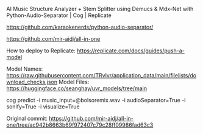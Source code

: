 AI Music Structure Analyzer + Stem Splitter using Demucs & Mdx-Net with Python-Audio-Separator | Cog | Replicate

https://github.com/karaokenerds/python-audio-separator/

https://github.com/mir-aidj/all-in-one

How to deploy to Replicate: https://replicate.com/docs/guides/push-a-model


Model Names:
https://raw.githubusercontent.com/TRvlvr/application_data/main/filelists/download_checks.json
Model Files: https://huggingface.co/seanghay/uvr_models/tree/main


cog predict -i music_input=@bolsoremix.wav -i audioSeparator=True -i sonify=True -i visualize=True

Original commit: https://github.com/mir-aidj/all-in-one/tree/ac942b8663b69f972407c79c28ff09986fad63c3
